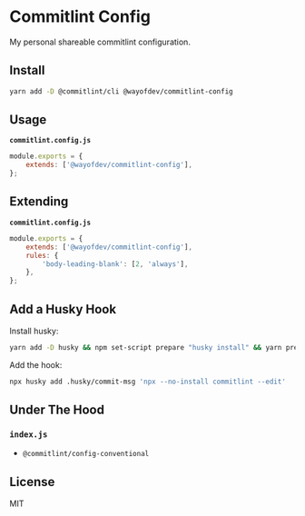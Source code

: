 # Commitlint Config

My personal shareable commitlint configuration.

## Install

```bash
yarn add -D @commitlint/cli @wayofdev/commitlint-config
```

## Usage

**`commitlint.config.js`**

```js
module.exports = {
    extends: ['@wayofdev/commitlint-config'],
};
```

## Extending

**`commitlint.config.js`**

```js
module.exports = {
    extends: ['@wayofdev/commitlint-config'],
    rules: {
        'body-leading-blank': [2, 'always'],
    },
};
```

## Add a Husky Hook

Install husky:

```bash
yarn add -D husky && npm set-script prepare "husky install" && yarn prepare
```

Add the hook:

```bash
npx husky add .husky/commit-msg 'npx --no-install commitlint --edit'
```

## Under The Hood

### `index.js`

- `@commitlint/config-conventional`

## License

MIT
